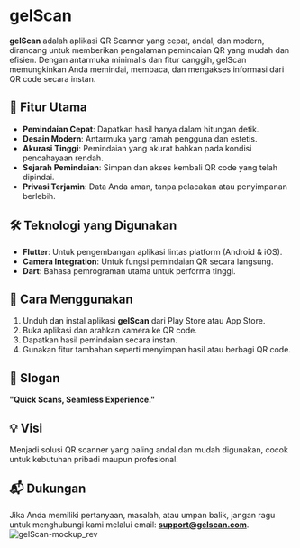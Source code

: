 # gelScan

**gelScan** adalah aplikasi QR Scanner yang cepat, andal, dan modern, dirancang untuk memberikan pengalaman pemindaian QR yang mudah dan efisien. Dengan antarmuka minimalis dan fitur canggih, gelScan memungkinkan Anda memindai, membaca, dan mengakses informasi dari QR code secara instan.

## 🎯 Fitur Utama
- **Pemindaian Cepat**: Dapatkan hasil hanya dalam hitungan detik.
- **Desain Modern**: Antarmuka yang ramah pengguna dan estetis.
- **Akurasi Tinggi**: Pemindaian yang akurat bahkan pada kondisi pencahayaan rendah.
- **Sejarah Pemindaian**: Simpan dan akses kembali QR code yang telah dipindai.
- **Privasi Terjamin**: Data Anda aman, tanpa pelacakan atau penyimpanan berlebih.

## 🛠 Teknologi yang Digunakan
- **Flutter**: Untuk pengembangan aplikasi lintas platform (Android & iOS).
- **Camera Integration**: Untuk fungsi pemindaian QR secara langsung.
- **Dart**: Bahasa pemrograman utama untuk performa tinggi.

## 🚀 Cara Menggunakan
1. Unduh dan instal aplikasi **gelScan** dari Play Store atau App Store.
2. Buka aplikasi dan arahkan kamera ke QR code.
3. Dapatkan hasil pemindaian secara instan.
4. Gunakan fitur tambahan seperti menyimpan hasil atau berbagi QR code.

## 🌟 Slogan
**"Quick Scans, Seamless Experience."**

## 💡 Visi
Menjadi solusi QR scanner yang paling andal dan mudah digunakan, cocok untuk kebutuhan pribadi maupun profesional.

## 📬 Dukungan
Jika Anda memiliki pertanyaan, masalah, atau umpan balik, jangan ragu untuk menghubungi kami melalui email: **support@gelscan.com**.
![gelScan-mockup_rev](https://github.com/user-attachments/assets/315ba30c-b19a-4576-8409-c64a94cab802)
